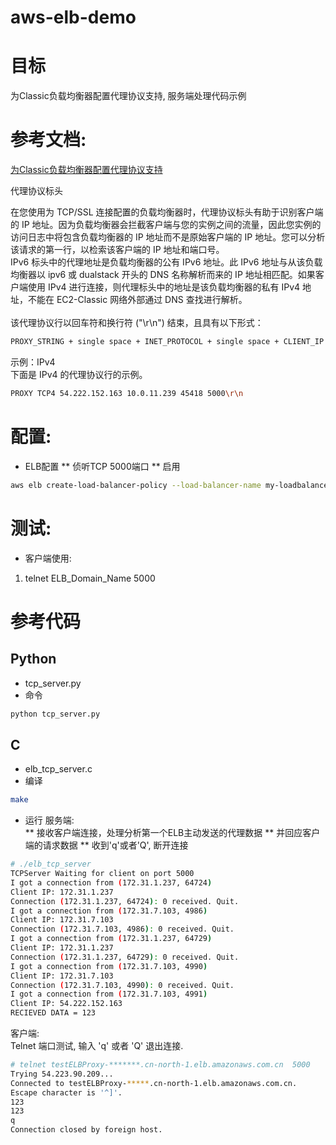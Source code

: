 # aws-elb-demo

# 目标
为Classic负载均衡器配置代理协议支持, 服务端处理代码示例

# 参考文档: 
[为Classic负载均衡器配置代理协议支持](http://docs.aws.amazon.com/zh_cn/elasticloadbalancing/latest/classic/enable-proxy-protocol.html)


代理协议标头

在您使用为 TCP/SSL 连接配置的负载均衡器时，代理协议标头有助于识别客户端的 IP 地址。因为负载均衡器会拦截客户端与您的实例之间的流量，因此您实例的访问日志中将包含负载均衡器的 IP 地址而不是原始客户端的 IP 地址。您可以分析该请求的第一行，以检索该客户端的 IP 地址和端口号。<br>
IPv6 标头中的代理地址是负载均衡器的公有 IPv6 地址。此 IPv6 地址与从该负载均衡器以 ipv6 或 dualstack 开头的 DNS 名称解析而来的 IP 地址相匹配。如果客户端使用 IPv4 进行连接，则代理标头中的地址是该负载均衡器的私有 IPv4 地址，不能在 EC2-Classic 网络外部通过 DNS 查找进行解析。<br>
<br>
该代理协议行以回车符和换行符 ("\r\n") 结束，且具有以下形式：<br>
```Bash
PROXY_STRING + single space + INET_PROTOCOL + single space + CLIENT_IP + single space + PROXY_IP + single space + CLIENT_PORT + single space + PROXY_PORT + "\r\n"
```
示例：IPv4<br>
下面是 IPv4 的代理协议行的示例。<br>
```Bash
PROXY TCP4 54.222.152.163 10.0.11.239 45418 5000\r\n
```

# 配置:
* ELB配置
** 侦听TCP 5000端口
** 启用
```Bash
aws elb create-load-balancer-policy --load-balancer-name my-loadbalancer --policy-name my-ProxyProtocol-policy --policy-type-name ProxyProtocolPolicyType --policy-attributes AttributeName=ProxyProtocol,AttributeValue=true
```

# 测试:
* 客户端使用: 
1. telnet ELB_Domain_Name 5000


# 参考代码
## Python
* tcp_server.py
* 命令
```Bash
python tcp_server.py
```


## C
* elb_tcp_server.c
* 编译
```Bash
make
```
* 运行
服务端:<br>
** 接收客户端连接，处理分析第一个ELB主动发送的代理数据
** 并回应客户端的请求数据
** 收到'q'或者'Q', 断开连接
```Bash
# ./elb_tcp_server
TCPServer Waiting for client on port 5000
I got a connection from (172.31.1.237, 64724)
Client IP: 172.31.1.237
Connection (172.31.1.237, 64724): 0 received. Quit.
I got a connection from (172.31.7.103, 4986)
Client IP: 172.31.7.103
Connection (172.31.7.103, 4986): 0 received. Quit.
I got a connection from (172.31.1.237, 64729)
Client IP: 172.31.1.237
Connection (172.31.1.237, 64729): 0 received. Quit.
I got a connection from (172.31.7.103, 4990)
Client IP: 172.31.7.103
Connection (172.31.7.103, 4990): 0 received. Quit.
I got a connection from (172.31.7.103, 4991)
Client IP: 54.222.152.163
RECIEVED DATA = 123
```
客户端:<br>
Telnet 端口测试, 输入 'q' 或者 'Q' 退出连接.

```Bash
# telnet testELBProxy-*******.cn-north-1.elb.amazonaws.com.cn  5000
Trying 54.223.90.209...
Connected to testELBProxy-*****.cn-north-1.elb.amazonaws.com.cn.
Escape character is '^]'.
123
123
q
Connection closed by foreign host.
```


